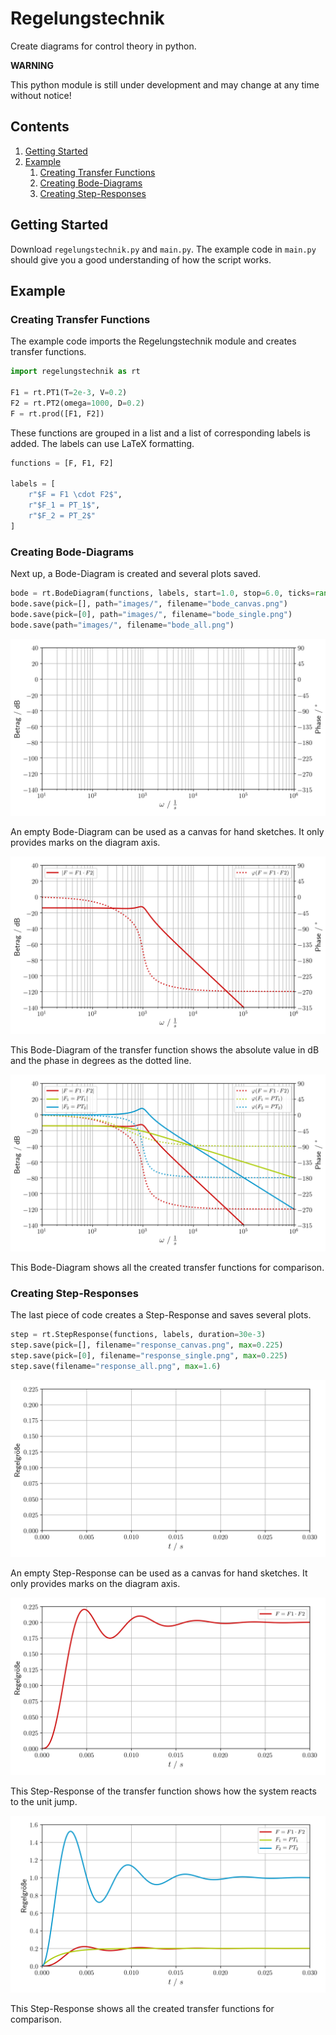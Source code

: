 # Regelungstechnik

Create diagrams for control theory in python.

**WARNING**

This python module is still under development and may change at any time without notice!

## Contents

1. [Getting Started](#getting-started)
2. [Example](#example)
    1. [Creating Transfer Functions](#example1)
    2. [Creating Bode-Diagrams](#example2)
    3. [Creating Step-Responses](#example3)

<a name="getting-started"></a>
## Getting Started

Download `regelungstechnik.py` and `main.py`. The example code in `main.py` should give you a good understanding of how the script works.

<a name="example"></a>
## Example

<a name="example1"></a>
### Creating Transfer Functions

The example code imports the Regelungstechnik module and creates transfer functions.

```python
import regelungstechnik as rt

F1 = rt.PT1(T=2e-3, V=0.2)
F2 = rt.PT2(omega=1000, D=0.2)
F = rt.prod([F1, F2])
```

These functions are grouped in a list and a list of corresponding labels is added. The labels can use LaTeX formatting.

```python
functions = [F, F1, F2]

labels = [
    r"$F = F1 \cdot F2$",
    r"$F_1 = PT_1$",
    r"$F_2 = PT_2$"
]
```

<a name="example2"></a>
### Creating Bode-Diagrams

Next up, a Bode-Diagram is created and several plots saved.

```python
bode = rt.BodeDiagram(functions, labels, start=1.0, stop=6.0, ticks=range(-7, 3))
bode.save(pick=[], path="images/", filename="bode_canvas.png")
bode.save(pick=[0], path="images/", filename="bode_single.png")
bode.save(path="images/", filename="bode_all.png")
```

![Bode-Diagram as a canvas](images/bode_canvas.png)

An empty Bode-Diagram can be used as a canvas for hand sketches. It only provides marks on the diagram axis.

![Bode-Diagram of one transfer function](images/bode_single.png)

This Bode-Diagram of the transfer function shows the absolute value in dB and the phase in degrees as the dotted line.

![Bode-Diagram of all transfer functions](images/bode_all.png)

This Bode-Diagram shows all the created transfer functions for comparison.

<a name="example3"></a>
### Creating Step-Responses

The last piece of code creates a Step-Response and saves several plots.

```python
step = rt.StepResponse(functions, labels, duration=30e-3)
step.save(pick=[], filename="response_canvas.png", max=0.225)
step.save(pick=[0], filename="response_single.png", max=0.225)
step.save(filename="response_all.png", max=1.6)
```

![Step-Response as a canvas](images/response_canvas.png)

An empty Step-Response can be used as a canvas for hand sketches. It only provides marks on the diagram axis.

![Step-Response of one transfer function](images/response_single.png)

This Step-Response of the transfer function shows how the system reacts to the unit jump.

![Step-Response of all transfer functions](images/response_all.png)

This Step-Response shows all the created transfer functions for comparison.

